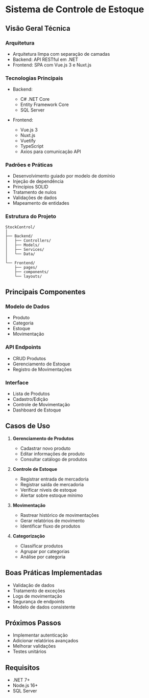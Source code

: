 # Sistema de Controle de Estoque

## Visão Geral Técnica

### Arquitetura
- Arquitetura limpa com separação de camadas
- Backend: API RESTful em .NET
- Frontend: SPA com Vue.js 3 e Nuxt.js

### Tecnologias Principais
- Backend: 
  - C# .NET Core
  - Entity Framework Core
  - SQL Server

- Frontend:
  - Vue.js 3
  - Nuxt.js
  - Vuetify
  - TypeScript
  - Axios para comunicação API

### Padrões e Práticas
- Desenvolvimento guiado por modelo de domínio
- Injeção de dependência
- Princípios SOLID
- Tratamento de nulos
- Validações de dados
- Mapeamento de entidades

### Estrutura do Projeto
```
StockControl/
│
├── Backend/
│   ├── Controllers/
│   ├── Models/
│   ├── Services/
│   └── Data/
│
└── Frontend/
    ├── pages/
    ├── components/
    └── layouts/
```

## Principais Componentes

### Modelo de Dados
- Produto
- Categoria
- Estoque
- Movimentação

### API Endpoints
- CRUD Produtos
- Gerenciamento de Estoque
- Registro de Movimentações

### Interface
- Lista de Produtos
- Cadastro/Edição
- Controle de Movimentação
- Dashboard de Estoque

## Casos de Uso

1. **Gerenciamento de Produtos**
   - Cadastrar novo produto
   - Editar informações de produto
   - Consultar catálogo de produtos

2. **Controle de Estoque**
   - Registrar entrada de mercadoria
   - Registrar saída de mercadoria
   - Verificar níveis de estoque
   - Alertar sobre estoque mínimo

3. **Movimentação**
   - Rastrear histórico de movimentações
   - Gerar relatórios de movimento
   - Identificar fluxo de produtos

4. **Categorização**
   - Classificar produtos
   - Agrupar por categorias
   - Análise por categoria

## Boas Práticas Implementadas
- Validação de dados
- Tratamento de exceções
- Logs de movimentação
- Segurança de endpoints
- Modelo de dados consistente

## Próximos Passos
- Implementar autenticação
- Adicionar relatórios avançados
- Melhorar validações
- Testes unitários

## Requisitos
- .NET 7+
- Node.js 16+
- SQL Server